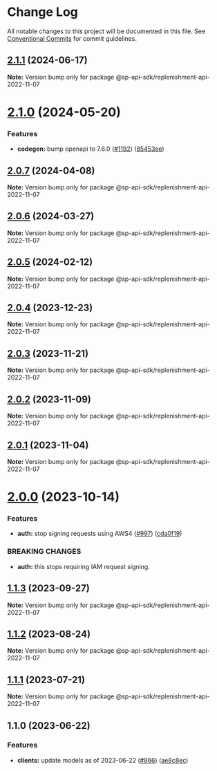 # Change Log

All notable changes to this project will be documented in this file.
See [Conventional Commits](https://conventionalcommits.org) for commit guidelines.

## [2.1.1](https://github.com/bizon/selling-partner-api-sdk/compare/@sp-api-sdk/replenishment-api-2022-11-07@2.1.0...@sp-api-sdk/replenishment-api-2022-11-07@2.1.1) (2024-06-17)

**Note:** Version bump only for package @sp-api-sdk/replenishment-api-2022-11-07

# [2.1.0](https://github.com/bizon/selling-partner-api-sdk/compare/@sp-api-sdk/replenishment-api-2022-11-07@2.0.7...@sp-api-sdk/replenishment-api-2022-11-07@2.1.0) (2024-05-20)

### Features

* **codegen:** bump openapi to 7.6.0 ([#1192](https://github.com/bizon/selling-partner-api-sdk/issues/1192)) ([85453ee](https://github.com/bizon/selling-partner-api-sdk/commit/85453ee82ef861547ddc34254a28a59aac6ccc96))

## [2.0.7](https://github.com/bizon/selling-partner-api-sdk/compare/@sp-api-sdk/replenishment-api-2022-11-07@2.0.6...@sp-api-sdk/replenishment-api-2022-11-07@2.0.7) (2024-04-08)

**Note:** Version bump only for package @sp-api-sdk/replenishment-api-2022-11-07

## [2.0.6](https://github.com/bizon/selling-partner-api-sdk/compare/@sp-api-sdk/replenishment-api-2022-11-07@2.0.5...@sp-api-sdk/replenishment-api-2022-11-07@2.0.6) (2024-03-27)

**Note:** Version bump only for package @sp-api-sdk/replenishment-api-2022-11-07

## [2.0.5](https://github.com/bizon/selling-partner-api-sdk/compare/@sp-api-sdk/replenishment-api-2022-11-07@2.0.4...@sp-api-sdk/replenishment-api-2022-11-07@2.0.5) (2024-02-12)

**Note:** Version bump only for package @sp-api-sdk/replenishment-api-2022-11-07

## [2.0.4](https://github.com/bizon/selling-partner-api-sdk/compare/@sp-api-sdk/replenishment-api-2022-11-07@2.0.3...@sp-api-sdk/replenishment-api-2022-11-07@2.0.4) (2023-12-23)

**Note:** Version bump only for package @sp-api-sdk/replenishment-api-2022-11-07

## [2.0.3](https://github.com/bizon/selling-partner-api-sdk/compare/@sp-api-sdk/replenishment-api-2022-11-07@2.0.2...@sp-api-sdk/replenishment-api-2022-11-07@2.0.3) (2023-11-21)

**Note:** Version bump only for package @sp-api-sdk/replenishment-api-2022-11-07

## [2.0.2](https://github.com/bizon/selling-partner-api-sdk/compare/@sp-api-sdk/replenishment-api-2022-11-07@2.0.1...@sp-api-sdk/replenishment-api-2022-11-07@2.0.2) (2023-11-09)

**Note:** Version bump only for package @sp-api-sdk/replenishment-api-2022-11-07

## [2.0.1](https://github.com/bizon/selling-partner-api-sdk/compare/@sp-api-sdk/replenishment-api-2022-11-07@2.0.0...@sp-api-sdk/replenishment-api-2022-11-07@2.0.1) (2023-11-04)

**Note:** Version bump only for package @sp-api-sdk/replenishment-api-2022-11-07

# [2.0.0](https://github.com/bizon/selling-partner-api-sdk/compare/@sp-api-sdk/replenishment-api-2022-11-07@1.1.3...@sp-api-sdk/replenishment-api-2022-11-07@2.0.0) (2023-10-14)

### Features

* **auth:** stop signing requests using AWS4 ([#997](https://github.com/bizon/selling-partner-api-sdk/issues/997)) ([cda0f19](https://github.com/bizon/selling-partner-api-sdk/commit/cda0f190959b6e5b124446696f3efdcc7cfbadfe))

### BREAKING CHANGES

* **auth:** this stops requiring IAM request signing.

## [1.1.3](https://github.com/bizon/selling-partner-api-sdk/compare/@sp-api-sdk/replenishment-api-2022-11-07@1.1.2...@sp-api-sdk/replenishment-api-2022-11-07@1.1.3) (2023-09-27)

**Note:** Version bump only for package @sp-api-sdk/replenishment-api-2022-11-07

## [1.1.2](https://github.com/bizon/selling-partner-api-sdk/compare/@sp-api-sdk/replenishment-api-2022-11-07@1.1.1...@sp-api-sdk/replenishment-api-2022-11-07@1.1.2) (2023-08-24)

**Note:** Version bump only for package @sp-api-sdk/replenishment-api-2022-11-07

## [1.1.1](https://github.com/bizon/selling-partner-api-sdk/compare/@sp-api-sdk/replenishment-api-2022-11-07@1.1.0...@sp-api-sdk/replenishment-api-2022-11-07@1.1.1) (2023-07-21)

**Note:** Version bump only for package @sp-api-sdk/replenishment-api-2022-11-07

## 1.1.0 (2023-06-22)

### Features

* **clients:** update models as of 2023-06-22 ([#866](https://github.com/bizon/selling-partner-api-sdk/issues/866)) ([ae8c8ec](https://github.com/bizon/selling-partner-api-sdk/commit/ae8c8ecd48e9a745a761076dd578a921c00a94d4))
